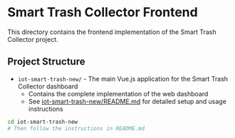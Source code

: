 # Smart Trash Collector Frontend

This directory contains the frontend implementation of the Smart Trash Collector project.

## Project Structure

- `iot-smart-trash-new/` - The main Vue.js application for the Smart Trash Collector dashboard
  - Contains the complete implementation of the web dashboard
  - See [iot-smart-trash-new/README.md](./iot-smart-trash-new/README.md) for detailed setup and usage instructions


```bash
cd iot-smart-trash-new
# Then follow the instructions in README.md
```

